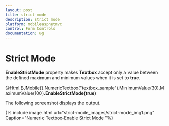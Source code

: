 ```yaml
---
layout: post
title: strict-mode
description: strict mode
platform: mobileaspnetmvc
control: Form Controls
documentation: ug
---
```


# Strict Mode

**EnableStrictMode** property makes **Textbox** accept only a value between the defined maximum and minimum values when it is set to **true**.



@Html.EJMobile().NumericTextbox("textbox_sample").MinimumValue(30).MaximumValue(100)**.EnableStrictMode(true)**



The following screenshot displays the output.

{% include image.html url="strict-mode_images/strict-mode_img1.png" Caption="Numeric Textbox-Enable Strict Mode			                         				"%}

